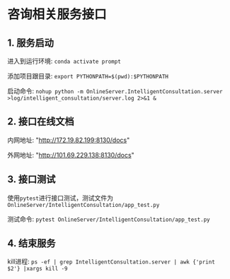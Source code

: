 # 咨询相关服务接口

## 1. 服务启动
进入到运行环境: `conda activate prompt`

添加项目跟目录: `export PYTHONPATH=$(pwd):$PYTHONPATH`

启动命令:
`nohup python -m OnlineServer.IntelligentConsultation.server >log/intelligent_consultation/server.log 2>&1 &`

## 2. 接口在线文档
内网地址: "http://172.19.82.199:8130/docs"

外网地址: "http://101.69.229.138:8130/docs"

## 3. 接口测试
使用`pytest`进行接口测试，测试文件为`OnlineServer/IntelligentConsultation/app_test.py`

测试命令:
`pytest OnlineServer/IntelligentConsultation/app_test.py`

## 4. 结束服务
kill进程: `ps -ef | grep IntelligentConsultation.server | awk {'print $2'} |xargs kill -9`